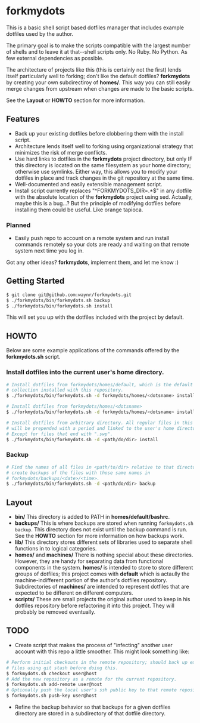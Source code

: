 # forkmydots
This is a basic shell script based dotfiles manager that includes example
dotfiles used by the author.

The primary goal is to make the scripts compatible with the largest
number of shells and to leave it at that--shell scripts only. No Ruby. No
Python. As few external dependencies as possible. 

The architecture of projects like this (this is certainly not the first) lends
itself particularly well to forking; don't like the default dotfiles?
**forkmydots** by creating your own subdirectiroy of **homes/**. This way you 
can still easily merge changes from upstream when changes are made to the basic
scripts.
                          
See the **Layout** or **HOWTO** section for more information.

## Features
* Back up your existing dotfiles before clobbering them with the install script.
* Architecture lends itself well to forking using organizational strategy that
  minimizes the risk of merge conflicts.
* Use hard links to dotfiles in the **forkmydots** project directory, but only
  IF this directory is located on the same filesystem as your home directory;
  otherwise use symlinks. Either way, this allows you to modify your dotfiles in
  place and track changes in the git repository at the same time.
* Well-documented and easily extensible management script.
* Install script currently replaces "^FORKMYDOTS\_DIR=.\*$" in any dotfile with
  the absolute location of the **forkmydots** project using sed. Actually, maybe
  this is a bug...? But the principle of modifying dotfiles before installing
  them could be useful. Like orange tapioca.

### Planned
* Easily push repo to account on a remote system and run install commands
  remotely so your dots are ready and waiting on that remote system next time
  you log in.

Got any other ideas? **forkmydots**, implement them, and let me know :)

## Getting Started
```sh
$ git clone git@github.com:waynr/forkmydots.git
$ ./forkmydots/bin/forkmydots.sh backup
$ ./forkmydots/bin/forkmydots.sh install
```

This will set you up with the dotfiles included with the project by default.

## HOWTO 
Below are some example applications of the commands offered by the
**forkmydots.sh** script.

### Install dotfiles into the current user's home directory.
```sh
# Install dotfiles from forkmydots/homes/default, which is the default dotfiles
# collection installed with this repository.
$ ./forkmydots/bin/forkmydots.sh -d forkmydots/homes/<dotsname> install 

# Install dotfiles from forkmydots/homes/<dotsname>
$ ./forkmydots/bin/forkmydots.sh -d forkmydots/homes/<dotsname> install 

# Install dotfiles from arbitrary directory. All regular files in this directory
# will be prepended with a period and linked to the user's home directory.
# Except for files that end with ".swp". 
$ ./forkmydots/bin/forkmydots.sh -d <path/do/dir> install

```

### Backup
```sh
# Find the names of all files in <path/to/dir> relative to that directory, then
# create backups of the files with those same names in
# forkmydots/backups/<date>/<time>.
$ ./forkmydots/bin/forkmydots.sh -d <path/do/dir> backup
```

## Layout
 - **bin/** This directory is added to PATH in **homes/default/bashrc**.
 - **backups/** This is where backups are stored when running `forkmydots.sh
   backup`. This directory does not exist until the backup command is run. See
   the **HOWTO** section for more information on how backups work.
 - **lib/** This directory stores different sets of libraries used to 
   separate shell functions in to logical categories.
 - **homes/** and **machines/** There is nothing special about these
   directories. However, they are handy for separating data from functional
   components in the system. **homes/** is intended to store to store different
   groups of dotfiles; this project comes with **default** which is actaully the
   machine-indifferent portion of the author's dotfiles repository.
   Subdirectories of **machines/** are intended to represent dotfiles that are
   expected to be different on different computers.
 - **scripts/** These are small projects the original author used to keep in his
   dotfiles repository before refactoring it into this project. They will
   probably be removed eventually.

## TODO 
* Create script that makes the process of "infecting" another user account with
  this repo a little smoother. This might look something like:
```sh
# Perform initial checkouts in the remote repository; should back up existing
# files using git stash before doing this.
$ forkmydots.sh checkout user@host  
# Add the new repository as a remote for the current repository.
$ forkmydots.sh add-remote user@host  
# Optionally push the local user's ssh public key to that remote repository.
$ forkmydots.sh push-key user@host  
```
* Refine the backup behavior so that backups for a given dotfiles directory are
  stored in a subdirectory of that dotfile directory.
